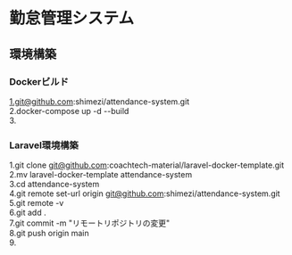 # 勤怠管理システム<br>
## 環境構築<br>
### Dockerビルド<br>
1.git@github.com:shimezi/attendance-system.git<br>
2.docker-compose up -d --build<br>
3.
### Laravel環境構築<br>
1.git clone git@github.com:coachtech-material/laravel-docker-template.git<br>
2.mv laravel-docker-template attendance-system<br>
3.cd attendance-system<br>
4.git remote set-url origin git@github.com:shimezi/attendance-system.git<br>
5.git remote -v<br>
6.git add .<br>
7.git commit -m "リモートリポジトリの変更"<br>
8.git push origin main<br>
9.


